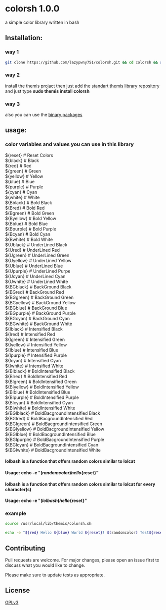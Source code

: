 # colorsh 1.0.0
a simple color library written in bash

## Installation:

### way 1
```bash
git clone https://github.com/lazypwny751/colorsh.git && cd colorsh && sudo make install
```

### way 2
install the [themis](https://github.com/ByCh4n-Group/themis) projact then just add the [standart themis library repository](https://github.com/ByCh4n-Group/regular-modules) and just type **sudo themis install colorsh**

### way 3
also you can use the [binary packages](https://github.com/lazypwny751/colorsh/releases)

## usage:

### color variables and values you can use in this library

${reset}      # Reset Colors
<br>
${black}      # Black
<br>
${red}        # Red
<br>
${green}      # Green
<br>
${yellow}     # Yellow
<br>
${blue}       # Blue
<br>
${purple}     # Purple
<br>
${cyan}       # Cyan
<br>
${white}      # White
<br>
${Bblack}     # Bold Black
<br>
${Bred}       # Bold Red
<br>
${Bgreen}     # Bold Green
<br>
${Byellow}    # Bold Yellow
<br>
${Bblue}      # Bold Blue
<br>
${Bpurple}    # Bold Purple
<br>
${Bcyan}      # Bold Cyan
<br>
${Bwhite}     # Bold  White
<br>
${Ublack}     # UnderLined Black
<br>
${Ured}       # UnderLined Red
<br>
${Ugreen}     # UnderLined Green
<br>
${Uyellow}    # UnderLined Yellow
<br>
${Ublue}      # UnderLined Blue
<br>
${Upurple}    # UnderLined Purpe
<br>
${Ucyan}      # UnderLined Cyan
<br>
${Uwhite}     # UnderLined White
<br>
${BGblack}    # BackGround Black
<br>
${BGred}      # BackGround Red
<br>
${BGgreen}    # BackGround Green
<br>
${BGyellow}   # BackGround Yellow
<br>
${BGblue}     # BackGround Blue
<br>
${BGpurple}   # BackGround Purple
<br>
${BGcyan}     # BackGround Cyan
<br>
${BGwhite}    # BackGround White
<br>
${Iblack}     # Intensified Black
<br>
${Ired}       # Intensified Red
<br>
${Igreen}     # Intensified Green
<br>
${Iyellow}    # Intensified Yellow
<br>
${Iblue}      # Intensified Blue
<br>
${Ipurple}    # Intensified Purple
<br>
${Icyan}      # Intensified Cyan
<br>
${Iwhite}     # Intensified White
<br>
${BIblack}    # BoldIntensified Black
<br>
${BIred}      # BoldIntensified Red
<br>
${BIgreen}    # BoldIntensified Green
<br>
${BIyellow}   # BoldIntensified Yellow
<br>
${BIblue}     # BoldIntensified Blue
<br>
${BIpurple}   # BoldIntensified Purple
<br>
${BIcyan}     # BoldIntensified Cyan
<br>
${BIwhite}    # BoldIntensified White
<br>
${BGIblack}   # BoldBacgroundIntensified Black
<br>
${BGIred}     # BoldBacgroundIntensified Red
<br>
${BGIgreen}   # BoldBacgroundIntensified Green
<br>
${BGIyellow}  # BoldBacgroundIntensified Yellow
<br>
${BGIblue}    # BoldBacgroundIntensified Blue
<br>
${BGIpurple}  # BoldBacgroundIntensified Purple
<br>
${BGIcyan}    # BoldBacgroundIntensified Cyan
<br>
${BGIwhite}   # BoldBacgroundIntensified White
<br>

#### lolbash is a function that offers random colors similar to lolcat 
#### Usage: echo -e "$(randomcolor) hello${reset}"

#### lolbash is a function that offers random colors similar to lolcat for every character(s)
#### Usage: echo -e "$(lolbash) hello${reset}"

### example
```bash
source /usr/local/lib/themis/colorsh.sh

echo -e "${red} Hello ${blue} World ${reset}! $(randomcolor) Test${reset}"
```

## Contributing
Pull requests are welcome. For major changes, please open an issue first to discuss what you would like to change.

Please make sure to update tests as appropriate.

## License
[GPLv3](https://choosealicense.com/licenses/gpl-3.0/)
